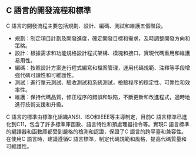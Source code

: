 ## C 語言的開發流程和標準

C 語言的開發流程主要包括規劃、設計、編碼、測試和維護五個階段。

- 規劃：制定項目計劃及開發進度，確定開發目標和需求，及時調整開發方向和策略。
- 設計：根據需求和功能規格設計程式架構、模塊和接口，實現代碼重用和維護易用性。
- 編碼：按照設計方案進行程式編寫和檔案管理，運用代碼規範、注釋等手段增強代碼可讀性和可維護性。
- 測試：進行單元測試、驗收測試和系統測試，檢驗程序的穩定性、可靠性和效率性。
- 維護：保持代碼品質，修正程序的錯誤和缺陷，不斷更新和改進程式，適時地進行技術支援和升級。

C 語言的標準由標準化組織ANSI、ISO和IEEE等主導制定，目前C 語言標準已進化到C11，包含了許多標準庫函數、語言特性和預處理器指令等。實現C 語言標準的編譯器和函數庫都受到嚴格的檢測和認證，保證了C 語言的跨平臺和兼容性。在使用C 語言時，建議遵循C 語言標準，制定代碼規範和風格，提高代碼質量和可維護性。